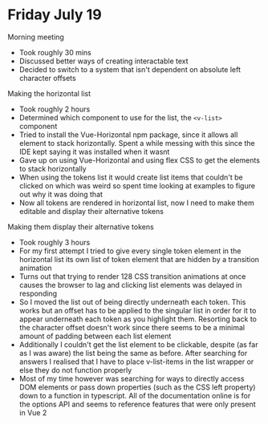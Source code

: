 # Friday July 19

Morning meeting
- Took roughly 30 mins
- Discussed better ways of creating interactable text
- Decided to switch to a system that isn't dependent on absolute left character offsets

Making the horizontal list
- Took roughly 2 hours
- Determined which component to use for the list, the `<v-list>` component
- Tried to install the Vue-Horizontal npm package, since it allows all element to stack horizontally. Spent a while messing with this since the IDE kept saying it was installed when it wasnt
- Gave up on using Vue-Horizontal and using flex CSS to get the elements to stack horizontally
- When using the tokens list it would create list items that couldn't be clicked on which was weird so spent time looking at examples to figure out why it was doing that
- Now all tokens are rendered in horizontal list, now I need to make them editable and display their alternative tokens 

Making them display their alternative tokens
- Took roughly 3 hours
- For my first attempt I tried to give every single token element in the horizontal list its own list of token element that are hidden by a transition animation 
- Turns out that trying to render 128 CSS transition animations at once causes the browser to lag and clicking list elements was delayed in responding
- So I moved the list out of being directly underneath each token. This works but an offset has to be applied to the singular list in order for it to appear underneath each token as you highlight them. Resorting back to the character offset doesn't work since there seems to be a minimal amount of padding between each list element
- Additionally I couldn't get the list element to be clickable, despite (as far as I was aware) the list being the same as before. After searching for answers I realised that I have to place v-list-items in the list wrapper or else they do not function properly
- Most of my time however was searching for ways to directly access DOM elements or pass down properties (such as the CSS left property) down to a function in typescript. All of the documentation online is for the options API and seems to reference features that were only present in Vue 2